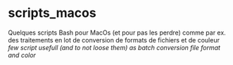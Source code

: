 # scripts_macos

Quelques scripts Bash pour MacOs (et pour pas les perdre) comme par ex. des traitements en lot de conversion de formats de fichiers et de couleur
_few script usefull (and to not loose them) as batch conversion file format and color_
